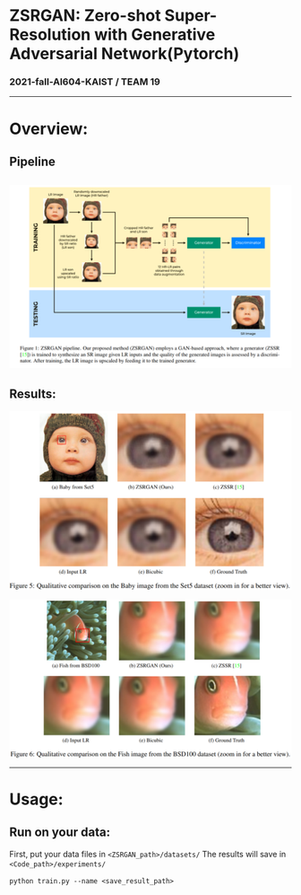 # ZSRGAN: Zero-shot Super-Resolution with Generative Adversarial Network(Pytorch)
### 2021-fall-AI604-KAIST /  TEAM 19

-----------------

# Overview:

## Pipeline

## ![pipline](./figs/pipline.png)

## Results:

![Result1](./figs/Result1.png)



![Result2](./figs/Result2.png)

----------
# Usage:

## Run on your data:
First, put your data files in ```<ZSRGAN_path>/datasets/```
The results will save in ```<Code_path>/experiments/```

```
python train.py --name <save_result_path>
```
